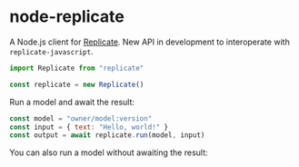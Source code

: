 # node-replicate

A Node.js client for [Replicate](https://replicate.com). New API in development to interoperate with `replicate-javascript`.


```js
import Replicate from "replicate"

const replicate = new Replicate()
```

Run a model and await the result:

```js
const model = "owner/model:version"
const input = { text: "Hello, world!" }
const output = await replicate.run(model, input)
```

You can also run a model without awaiting the result:


